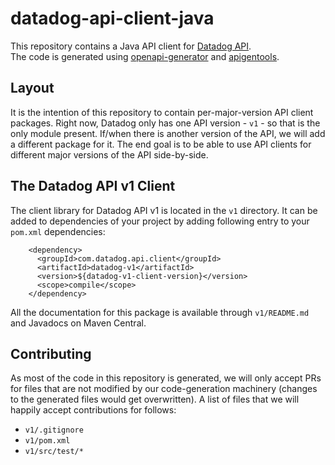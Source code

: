 # datadog-api-client-java

This repository contains a Java API client for [Datadog API](https://docs.datadoghq.com/api/).  
The code is generated using [openapi-generator](https://github.com/OpenAPITools/openapi-generator)
and [apigentools](https://github.com/DataDog/apigentools).

## Layout

It is the intention of this repository to contain per-major-version API client packages. Right
now, Datadog only has one API version - `v1` - so that is the only module present. If/when
there is another version of the API, we will add a different package for it. The end goal is
to be able to use API clients for different major versions of the API side-by-side.

## The Datadog API v1 Client

The client library for Datadog API v1 is located in the `v1` directory. It can be added
to dependencies of your project by adding following entry to your `pom.xml` dependencies:

```
    <dependency>
      <groupId>com.datadog.api.client</groupId>
      <artifactId>datadog-v1</artifactId>
      <version>${datadog-v1-client-version}</version>
      <scope>compile</scope>
    </dependency>
```

All the documentation for this package is available through `v1/README.md` and Javadocs
on Maven Central.

## Contributing

As most of the code in this repository is generated, we will only accept PRs for files
that are not modified by our code-generation machinery (changes to the generated files
would get overwritten). A list of files that we will happily accept contributions for
follows:

* `v1/.gitignore`
* `v1/pom.xml`
* `v1/src/test/*`
